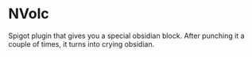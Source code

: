# NVolc
Spigot plugin that gives you a special obsidian block. After punching it a couple of times, it turns into crying obsidian.
